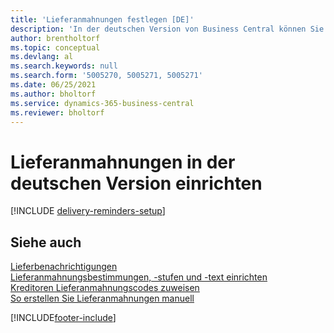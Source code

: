 ```yaml
---
title: 'Lieferanmahnungen festlegen [DE]'
description: 'In der deutschen Version von Business Central können Sie Lieferanmahnungen nutzen, um Verkäufer über verspätete Lieferungen zu mahnen.'
author: brentholtorf
ms.topic: conceptual
ms.devlang: al
ms.search.keywords: null
ms.search.form: '5005270, 5005271, 5005271'
ms.date: 06/25/2021
ms.author: bholtorf
ms.service: dynamics-365-business-central
ms.reviewer: bholtorf
---
```

# <a name="set-up-delivery-reminders-in-the-german-version"></a>Lieferanmahnungen in der deutschen Version einrichten

[!INCLUDE [delivery-reminders-setup](../includes/ATCHDE/delivery-reminders-setup.md)]

## <a name="see-also"></a>Siehe auch

[Lieferbenachrichtigungen](delivery-reminders.md)  
[Lieferanmahnungsbestimmungen, -stufen und -text einrichten](how-to-set-up-delivery-reminder-terms-levels-and-text.md)  
[Kreditoren Lieferanmahnungscodes zuweisen](how-to-assign-delivery-reminder-codes-to-vendors.md)  
[So erstellen Sie Lieferanmahnungen manuell](how-to-create-delivery-reminders-manually.md)


[!INCLUDE[footer-include](../../includes/footer-banner.md)]
